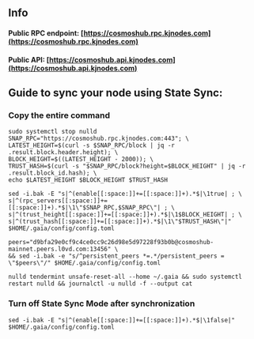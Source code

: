 ## Info
#### Public RPC endpoint: [https://cosmoshub.rpc.kjnodes.com](https://cosmoshub.rpc.kjnodes.com)
#### Public API: [https://cosmoshub.api.kjnodes.com](https://cosmoshub.api.kjnodes.com)

## Guide to sync your node using State Sync:

### Copy the entire command
```
sudo systemctl stop nulld
SNAP_RPC="https://cosmoshub.rpc.kjnodes.com:443"; \
LATEST_HEIGHT=$(curl -s $SNAP_RPC/block | jq -r .result.block.header.height); \
BLOCK_HEIGHT=$((LATEST_HEIGHT - 2000)); \
TRUST_HASH=$(curl -s "$SNAP_RPC/block?height=$BLOCK_HEIGHT" | jq -r .result.block_id.hash); \
echo $LATEST_HEIGHT $BLOCK_HEIGHT $TRUST_HASH

sed -i.bak -E "s|^(enable[[:space:]]+=[[:space:]]+).*$|\1true| ; \
s|^(rpc_servers[[:space:]]+=[[:space:]]+).*$|\1\"$SNAP_RPC,$SNAP_RPC\"| ; \
s|^(trust_height[[:space:]]+=[[:space:]]+).*$|\1$BLOCK_HEIGHT| ; \
s|^(trust_hash[[:space:]]+=[[:space:]]+).*$|\1\"$TRUST_HASH\"|" $HOME/.gaia/config/config.toml

peers="d9bfa29e0cf9c4ce0cc9c26d98e5d97228f93b0b@cosmoshub-mainnet.peers.l0vd.com:13456" \
&& sed -i.bak -e "s/^persistent_peers *=.*/persistent_peers = \"$peers\"/" $HOME/.gaia/config/config.toml 

nulld tendermint unsafe-reset-all --home ~/.gaia && sudo systemctl restart nulld && journalctl -u nulld -f --output cat
```

### Turn off State Sync Mode after synchronization
```
sed -i.bak -E "s|^(enable[[:space:]]+=[[:space:]]+).*$|\1false|" $HOME/.gaia/config/config.toml
```
